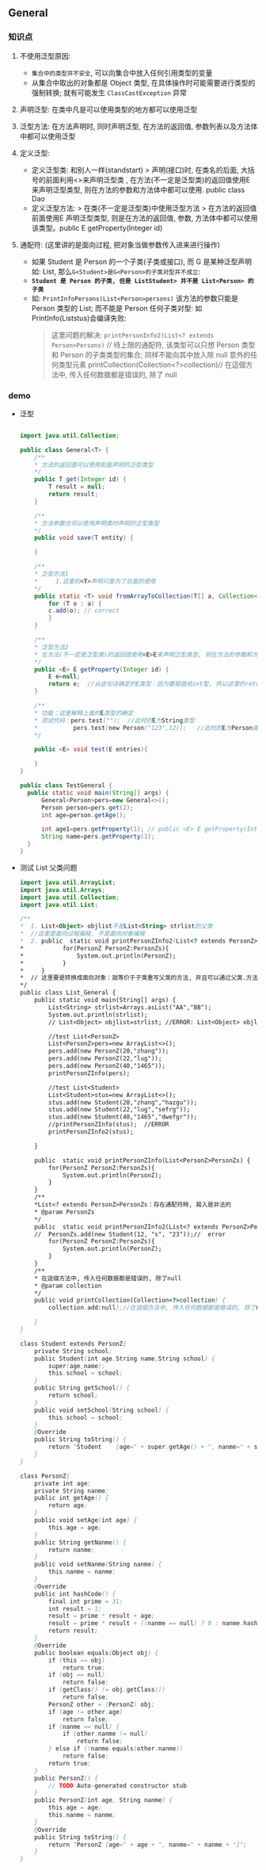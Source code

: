 ## General

### 知识点

1. 不使用泛型原因:

   - `集合中的类型并不安全`, 可以向集合中放入任何引用类型的变量
   - 从集合中取出的对象都是 Object 类型, 在具体操作时可能需要进行类型的强制转换; 就有可能发生 `ClassCastException` 异常

2. 声明泛型: 在类中凡是可以使用类型的地方都可以使用泛型

3. 泛型方法: 在方法声明时, 同时声明泛型, 在方法的返回值, 参数列表以及方法体中都可以使用泛型

4. 定义泛型:

   - 定义泛型类: 和别人一样(standstart) > 声明(接口)时, 在类名的后面, 大括号的前面利用<>来声明泛型类 , 在方法(不一定是泛型类)的返回值使用<E>E 来声明泛型类型, 则在方法的参数和方法体中都可以使用. public class Dao<T>
   - 定义泛型方法: > 在类(不一定是泛型类)中使用泛型方法 > 在方法的返回值前面使用<E>E 声明泛型类型, 则是在方法的返回值, 参数, 方法体中都可以使用该类型。public <E> E getProperty(Integer id)

5. 通配符: (这里讲的是面向过程, 把对象当做参数传入进来进行操作)
   - 如果 Student 是 Person 的一个子类(子类或接口), 而 G 是某种泛型声明如: List<Person>, 那么`G<Student>是G<Person>的子类对型并不成立`:
   - **`Student 是 Person 的子类, 但是 ListStudent> 并不是 List<Person> 的子类`**
   - 如: `PrintInfoPersons(List<Person>persons)` 该方法的参数只能是 Person 类型的 List; 而不能是 Person 任何子类对型: 如 PrintInfo(List<Student>stus)会编译失败:
     > 这里问题的解决: `printPersonInfo2(List<? extends Person>Persons)` // 待上限的通配符, 该类型可以只想 Person 类型和 Person 的子类类型的集合; 同样不能向其中放入除 null 意外的任何类型元素
     > printCollection(Collection<?>collection)// 在這個方法中, 传入任何数据都是错误的, 除了 null

### demo

- 泛型

  ```java

  import java.util.Collection;

  public class General<T> {
      /**
      * 方法的返回值可以使用前面声明的泛型类型
      */
      public T get(Integer id) {
          T result = null;
          return result;
      }

      /**
      * 方法参数也可以使用声明类时声明的泛型类型
      */
      public void save(T entity) {

      }

      /**
      * 泛型方法1
      * 	1.这里的<T>声明只是为了后面的使用
      */
      public static <T> void fromArrayToCollection(T[] a, Collection<T> c){
          for (T o : a) {
          c.add(o); // correct
          }
      }

      /**
      * 泛型方法2
      * 在方法(不一定是泛型类)的返回值使用<E>E来声明泛型类型, 则在方法的参数和方法体中都可以使用
      */
      public <E> E getProperty(Integer id) {
          E e=null;
          return e;  //从这句话确定的E类型：因为要赋值给int型, 所以这里的return返回类型要是int, 所以E为int型
      }

      /**
      * 功能：这里解释上面的E类型的确定
      * 测试代码：pers.test("");  //此时的E为String类型
      *          pers.test(new Person("123",12));	//此时的E为Person类型
      */

      public <E> void test(E entries){

      }
  }

  public class TestGeneral {
    public static void main(String[] args) {
        General<Person>pers=new General<>();
        Person person=pers.get(2);
        int age=person.getAge();

        int age1=pers.getProperty(1); // public <E> E getProperty(Integer id)
        String name=pers.getProperty(1);
    }
  }
  ```

- 测试 List 父类问题

  ```java
  import java.util.ArrayList;
  import java.util.Arrays;
  import java.util.Collection;
  import java.util.List;

  /**
  *  1. List<Object> objlist不是List<String> strlist的父类
  *  //这里是面向过程编程, 不是面向对象编程
  *  2. public  static void printPersonZInfo2(List<? extends PersonZ>PersonZs) {
  *           for(PersonZ PersonZ:PersonZs){
  *               System.out.println(PersonZ);
  *           }
  *     }
  *  // 这里要是转换成面向对象：就等价于子类重写父类的方法, 并且可以通过父类.方法名来调用
  */
  public class List_General {
      public static void main(String[] args) {
          List<String> strlist=Arrays.asList("AA","BB");
          System.out.println(strlist);
          // List<Object> objlist=strlist; //ERROR: List<Object> objlist不是List<String> strlist的父类

          //test List<PersonZ>
          List<PersonZ>pers=new ArrayList<>();
          pers.add(new PersonZ(20,"zhang"));
          pers.add(new PersonZ(22,"lug"));
          pers.add(new PersonZ(40,"1465"));
          printPersonZInfo(pers);

          //test List<Student>
          List<Student>stus=new ArrayList<>();
          stus.add(new Student(20,"zhang","hazgu"));
          stus.add(new Student(22,"lug","sefrg"));
          stus.add(new Student(40,"1465","dwefgr"));
          //printPersonZInfo(stus);  //ERROR
          printPersonZInfo2(stus);

      }

      public  static void printPersonZInfo(List<PersonZ>PersonZs) {
          for(PersonZ PersonZ:PersonZs){
              System.out.println(PersonZ);
          }
      }
      /**
      *List<? extends PersonZ>PersonZs：存在通配符時, 寫入是非法的
      * @param PersonZs
      */
      public  static void printPersonZInfo2(List<? extends PersonZ>PersonZs) {
      //  PersonZs.add(new Student(12, "s", "23"));//  error
          for(PersonZ PersonZ:PersonZs){
              System.out.println(PersonZ);
          }
      }
      /**
      * 在這個方法中, 传入任何数据都是错误的, 除了null
      * @param collection
      */
      public void printCollection(Collection<?>collection) {
          collection.add(null);//在這個方法中, 传入任何数据都是错误的, 除了null

      }
  }

  class Student extends PersonZ{
      private String school;
      public Student(int age,String name,String school) {
          super(age,name);
          this.school = school;
      }
      public String getSchool() {
          return school;
      }
      public void setSchool(String school) {
          this.school = school;
      }
      @Override
      public String toString() {
          return "Student	 [age=" + super.getAge() + ", nanme=" + super.getNanme() + " [school=" + school + "]";
      }
  }

  class PersonZ{
      private int age;
      private String nanme;
      public int getAge() {
          return age;
      }
      public void setAge(int age) {
          this.age = age;
      }
      public String getNanme() {
          return nanme;
      }
      public void setNanme(String nanme) {
          this.nanme = nanme;
      }
      @Override
      public int hashCode() {
          final int prime = 31;
          int result = 1;
          result = prime * result + age;
          result = prime * result + ((nanme == null) ? 0 : nanme.hashCode());
          return result;
      }
      @Override
      public boolean equals(Object obj) {
          if (this == obj)
              return true;
          if (obj == null)
              return false;
          if (getClass() != obj.getClass())
              return false;
          PersonZ other = (PersonZ) obj;
          if (age != other.age)
              return false;
          if (nanme == null) {
              if (other.nanme != null)
                  return false;
          } else if (!nanme.equals(other.nanme))
              return false;
          return true;
      }
      public PersonZ() {
          // TODO Auto-generated constructor stub
      }
      public PersonZ(int age, String nanme) {
          this.age = age;
          this.nanme = nanme;
      }
      @Override
      public String toString() {
          return "PersonZ [age=" + age + ", nanme=" + nanme + "]";
      }
  }
  ```
